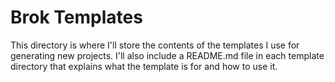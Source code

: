 # Brok Templates

This directory is where I'll store the contents of the templates I use for
generating new projects. I'll also include a README.md file in each template
directory that explains what the template is for and how to use it.
